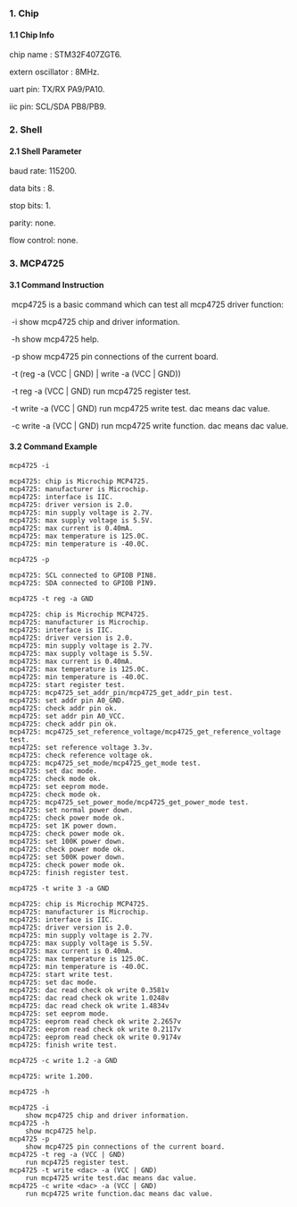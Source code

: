 ### 1. Chip

#### 1.1 Chip Info

chip name : STM32F407ZGT6.

extern oscillator : 8MHz.

uart pin: TX/RX PA9/PA10.

iic pin: SCL/SDA PB8/PB9.

### 2. Shell

#### 2.1 Shell Parameter

baud rate: 115200.

data bits : 8.

stop bits: 1.

parity: none.

flow control: none.

### 3. MCP4725

#### 3.1 Command Instruction

​          mcp4725 is a basic command which can test all mcp4725 driver function:

​           -i        show mcp4725 chip and driver information.

​           -h       show mcp4725 help.

​           -p       show mcp4725 pin connections of the current board.

​           -t (reg -a (VCC | GND) | write <dac> -a (VCC | GND))

​           -t reg -a (VCC | GND)        run mcp4725 register test.

​           -t write <dac> -a (VCC | GND)         run mcp4725 write test. dac means dac value.

​           -c write <dac> -a  (VCC | GND)         run mcp4725 write function. dac means dac value.

#### 3.2 Command Example

```shell
mcp4725 -i

mcp4725: chip is Microchip MCP4725.
mcp4725: manufacturer is Microchip.
mcp4725: interface is IIC.
mcp4725: driver version is 2.0.
mcp4725: min supply voltage is 2.7V.
mcp4725: max supply voltage is 5.5V.
mcp4725: max current is 0.40mA.
mcp4725: max temperature is 125.0C.
mcp4725: min temperature is -40.0C.
```

```shell
mcp4725 -p

mcp4725: SCL connected to GPIOB PIN8.
mcp4725: SDA connected to GPIOB PIN9.
```

```shell
mcp4725 -t reg -a GND

mcp4725: chip is Microchip MCP4725.
mcp4725: manufacturer is Microchip.
mcp4725: interface is IIC.
mcp4725: driver version is 2.0.
mcp4725: min supply voltage is 2.7V.
mcp4725: max supply voltage is 5.5V.
mcp4725: max current is 0.40mA.
mcp4725: max temperature is 125.0C.
mcp4725: min temperature is -40.0C.
mcp4725: start register test.
mcp4725: mcp4725_set_addr_pin/mcp4725_get_addr_pin test.
mcp4725: set addr pin A0_GND.
mcp4725: check addr pin ok.
mcp4725: set addr pin A0_VCC.
mcp4725: check addr pin ok.
mcp4725: mcp4725_set_reference_voltage/mcp4725_get_reference_voltage test.
mcp4725: set reference voltage 3.3v.
mcp4725: check reference voltage ok.
mcp4725: mcp4725_set_mode/mcp4725_get_mode test.
mcp4725: set dac mode.
mcp4725: check mode ok.
mcp4725: set eeprom mode.
mcp4725: check mode ok.
mcp4725: mcp4725_set_power_mode/mcp4725_get_power_mode test.
mcp4725: set normal power down.
mcp4725: check power mode ok.
mcp4725: set 1K power down.
mcp4725: check power mode ok.
mcp4725: set 100K power down.
mcp4725: check power mode ok.
mcp4725: set 500K power down.
mcp4725: check power mode ok.
mcp4725: finish register test.
```

```shell
mcp4725 -t write 3 -a GND

mcp4725: chip is Microchip MCP4725.
mcp4725: manufacturer is Microchip.
mcp4725: interface is IIC.
mcp4725: driver version is 2.0.
mcp4725: min supply voltage is 2.7V.
mcp4725: max supply voltage is 5.5V.
mcp4725: max current is 0.40mA.
mcp4725: max temperature is 125.0C.
mcp4725: min temperature is -40.0C.
mcp4725: start write test.
mcp4725: set dac mode.
mcp4725: dac read check ok write 0.3581v
mcp4725: dac read check ok write 1.0248v
mcp4725: dac read check ok write 1.4834v
mcp4725: set eeprom mode.
mcp4725: eeprom read check ok write 2.2657v
mcp4725: eeprom read check ok write 0.2117v
mcp4725: eeprom read check ok write 0.9174v
mcp4725: finish write test.
```

```shell
mcp4725 -c write 1.2 -a GND

mcp4725: write 1.200.
```

```shell
mcp4725 -h

mcp4725 -i
	show mcp4725 chip and driver information.
mcp4725 -h
	show mcp4725 help.
mcp4725 -p
	show mcp4725 pin connections of the current board.
mcp4725 -t reg -a (VCC | GND)
	run mcp4725 register test.
mcp4725 -t write <dac> -a (VCC | GND)
	run mcp4725 write test.dac means dac value.
mcp4725 -c write <dac> -a (VCC | GND)
	run mcp4725 write function.dac means dac value.
```


